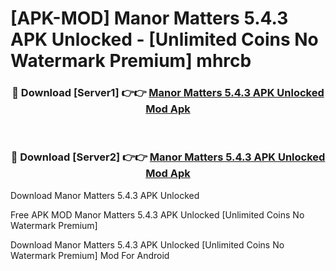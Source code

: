 # [APK-MOD] Manor Matters 5.4.3 APK Unlocked - [Unlimited Coins No Watermark Premium] mhrcb



<div align="center">
<h3>🔴 Download [Server1] 👉👉 <a href="https://momento.my/?title=Manor_Matters_5.4.3_APK_Unlocked">Manor Matters 5.4.3 APK Unlocked Mod Apk</a></h3><br>

<h3>🔴 Download [Server2] 👉👉 <a href="https://momento.my/?title=Manor_Matters_5.4.3_APK_Unlocked">Manor Matters 5.4.3 APK Unlocked Mod Apk</a></h3>
</div>



Download Manor Matters 5.4.3 APK Unlocked 

Free APK MOD Manor Matters 5.4.3 APK Unlocked [Unlimited Coins No Watermark Premium]

Download Manor Matters 5.4.3 APK Unlocked [Unlimited Coins No Watermark Premium] Mod For Android
